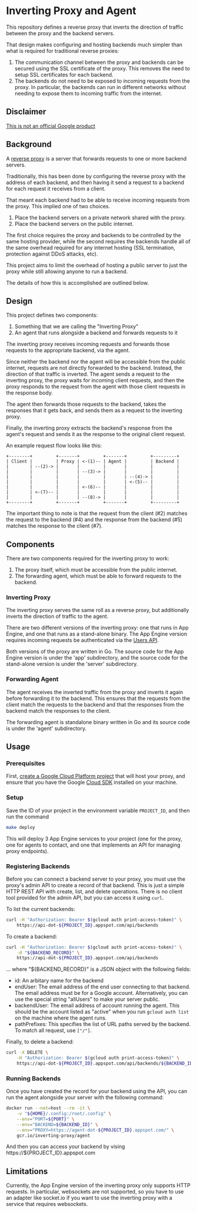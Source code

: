 # Inverting Proxy and Agent

This repository defines a reverse proxy that inverts the direction of traffic
between the proxy and the backend servers.

That design makes configuring and hosting backends much simpler than what
is required for traditional reverse proxies:

1. The communication channel between the proxy and backends can be secured
   using the SSL certificate of the proxy. This removes the need to setup
   SSL certificates for each backend.
2. The backends do not need to be exposed to incoming requests from the proxy.
   In particular, the backends can run in different networks without needing
   to expose them to incoming traffic from the internet.

## Disclaimer

[This is not an official Google product](https://opensource.google.com/docs/releasing/publishing/#disclaimer)

## Background

A [reverse proxy](https://en.wikipedia.org/wiki/Reverse_proxy) is a server that
forwards requests to one or more backend servers.

Traditionally, this has been done by configuring the reverse proxy with the
address of each backend, and then having it send a request to a backend for
each request it receives from a client.

That meant each backend had to be able to receive incoming requests from the
proxy. This implied one of two choices.

1. Place the backend servers on a private network shared with the proxy.
2. Place the backend servers on the public internet.

The first choice requires the proxy and backends to be controlled by the same
hosting provider, while the second requires the backends handle all of the
same overhead required for any internet hosting (SSL termination, protection
against DDoS attacks, etc).

This project aims to limit the overhead of hosting a public server to just
the proxy while still allowing anyone to run a backend.

The details of how this is accomplished are outlined below.

## Design

This project defines two components:

1. Something that we are calling the "Inverting Proxy"
2. An agent that runs alongside a backend and forwards requests to it

The inverting proxy receives incoming requests and forwards those requests to
the appropriate backend, via the agent.

Since neither the backend nor the agent will be accessible from the public
internet, requests are not directly forwarded to the backend. Instead,
the direction of that traffic is inverted. The agent sends a request to the
inverting proxy, the proxy waits for incoming client requests, and
then the proxy responds to the request from the agent with those client
requests in the response body.

The agent then forwards those requests to the backend, takes the responses
that it gets back, and sends them as a request to the inverting proxy.

Finally, the inverting proxy extracts the backend's response from the
agent's request and sends it as the response to the original client
request.

An example request flow looks like this:

    +--------+         +-------+         +-------+         +---------+
    | Client |         | Proxy | <-(1)-- | Agent |         | Backend |
    |        | --(2)-> |       |         |       |         |         |
    |        |         |       | --(3)-> |       |         |         |
    |        |         |       |         |       | --(4)-> |         |
    |        |         |       |         |       | <-(5)-- |         |
    |        |         |       | <-(6)-- |       |         |         |
    |        | <-(7)-- |       |         |       |         |         |
    |        |         |       | --(8)-> |       |         |         |
    +--------+         +-------+         +-------+         +---------+

The important thing to note is that the request from the client (#2) matches
the request to the backend (#4) and the response from the backend (#5) matches
the response to the client (#7).

## Components

There are two components required for the inverting proxy to work:

1. The proxy itself, which must be accessible from the public internet.
2. The forwarding agent, which must be able to forward requests to the backend.

### Inverting Proxy

The inverting proxy serves the same roll as a reverse proxy, but additionally
inverts the direction of traffic to the agent.

There are two different versions of the inverting proxy: one that runs in
App Engine, and one that runs as a stand-alone binary. The App Engine version
requires incoming requests be authenticated via the
[Users API](https://cloud.google.com/appengine/docs/python/users/).

Both versions of the proxy are written in Go. The source code for the App Engine
version is under the 'app' subdirectory, and the source code for the stand-alone
version is under the 'server' subdirectory.

### Forwarding Agent

The agent receives the inverted traffic from the proxy and inverts it again
before forwarding it to the backend. This ensures that the requests from the
client match the requests to the backend and that the responses from the
backend match the responses to the client.

The forwarding agent is standalone binary written in Go and its source code
is under the 'agent' subdirectory.

## Usage

### Prerequisites

First, [create a Google Cloud Platform project](https://console.cloud.google.com)
that will host your proxy, and ensure that you have the Google
[Cloud SDK](https://cloud.google.com/sdk/) installed on your machine.

### Setup

Save the ID of your project in the environment variable `PROJECT_ID`, and then
run the command

```sh
make deploy
```

This will deploy 3 App Engine services to your project (one for the proxy,
one for agents to contact, and one that implements an API for managing
proxy endpoints).

### Registering Backends

Before you can connect a backend server to your proxy, you must use the proxy's
admin API to create a record of that backend. This is just a simple HTTP
REST API with create, list, and delete operations. There is no client tool
provided for the admin API, but you can access it using `curl`.

To list the current backends:

```sh
curl -H "Authorization: Bearer $(gcloud auth print-access-token)" \
    https://api-dot-${PROJECT_ID}.appspot.com/api/backends
```

To create a backend:

```sh
curl -H "Authorization: Bearer $(gcloud auth print-access-token)" \
    -d "${BACKEND_RECORD}" \
    https://api-dot-${PROJECT_ID}.appspot.com/api/backends
```

... where "${BACKEND_RECORD}" is a JSON object with the following fields:

* id: An arbitary name for the backend
* endUser: The email address of the end user connecting to that backend.
  The email address must be for a Google account.
  Alternatively, you can use the special string "allUsers" to make your server public.
* backendUser: The email address of account running the agent.
  This should be the account listed as "active" when you run `gcloud auth list`
  on the machine where the agent runs.
* pathPrefixes: This specifies the list of URL paths served by the backend.
  To match all request, use `["/"]`.

Finally, to delete a backend:

```sh
curl -X DELETE \
    -H "Authorization: Bearer $(gcloud auth print-access-token)" \
    https://api-dot-${PROJECT_ID}.appspot.com/api/backends/${BACKEND_ID}
```

### Running Backends

Once you have created the record for your backend using the API, you can
run the agent alongside your server with the following command:

```sh
docker run --net=host --rm -it \
    -v "${HOME}/.config:/root/.config" \
    --env="PORT=${PORT}" \
    --env="BACKEND=${BACKEND_ID}" \
    --env="PROXY=https://agent-dot-${PROJECT_ID}.appspot.com/" \
    gcr.io/inverting-proxy/agent
```

And then you can access your backend by vising https://${PROJECT_ID}.appspot.com

## Limitations

Currently, the App Engine version of the inverting proxy only supports HTTP
requests. In particular, websockets are not supported, so you have to use an
adapter like socket.io if you want to use the inverting proxy with a service
that requires websockets.
